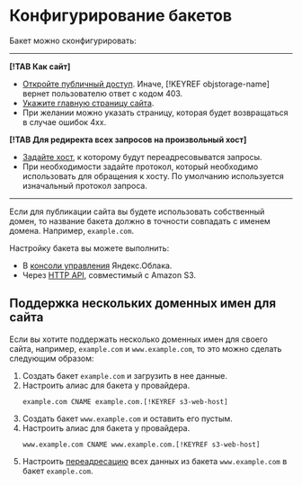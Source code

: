 # Конфигурирование бакетов


Бакет можно сконфигурировать:

---

**[!TAB Как сайт]**

- [Откройте публичный доступ](../operations/buckets/bucket-availability.md). Иначе, [!KEYREF objstorage-name] вернет пользователю ответ с кодом 403.
- [Укажите главную страницу сайта](setup.md).
- При желании можно указать страницу, которая будет возвращаться в случае ошибoк 4xx.

**[!TAB Для редиректа всех запросов на произвольный хост]**

- [Задайте хост](setup.md), к которому будут переадресовыватся запросы.
- При необходимости задайте протокол, который необходимо использовать для обращения к хосту. По умолчанию используется изначальный протокол запроса.

---

Если для публикации сайта вы будете использовать собственный домен, то название бакета должно в точности совпадать с именем домена. Например, `example.com`.


Настройку бакета вы можете выполнить:

- В [консоли управления](setup.md) Яндекс.Облака.
- Через [HTTP API](../s3/api-ref/hosting.md), совместимый с Amazon S3.

## Поддержка нескольких доменных имен для сайта

Если вы хотите поддержать несколько доменных имен для своего сайта, например, `example.com` и `www.example.com`, то это можно сделать следующим образом:

1. Создать бакет `example.com` и загрузить в нее данные.
2. Настроить алиас для бакета у провайдера.
    ```
    example.com CNAME example.com.[!KEYREF s3-web-host]
    ```
3. Создать бакет `www.example.com` и оставить его пустым.
4. Настроить алиас для бакета у провайдера.
    ```
    www.example.com CNAME www.example.com.[!KEYREF s3-web-host]
    ```
5. Настроить [переадресацию](setup.md) всех данных из бакета `www.example.com` в бакет `example.com`.
